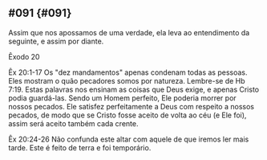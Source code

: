 ## #091 {#091}

Assim que nos apossamos de uma verdade, ela leva ao entendimento da seguinte, e assim por diante.

Êxodo 20

Êx 20:1-17 Os &quot;dez mandamentos&quot; apenas condenam todas as pessoas. Eles mostram o quão pecadores somos por natureza. Lembre-se de Hb 7:19\. Estas palavras nos ensinam as coisas que Deus exige, e apenas Cristo podia guardá-las. Sendo um Homem perfeito, Ele poderia morrer por nossos pecados. Ele satisfez perfeitamente a Deus com respeito a nossos pecados, de modo que se Cristo fosse aceito de volta ao céu (e Ele foi), assim será aceito também cada crente.

Êx 20:24-26 Não confunda este altar com aquele de que iremos ler mais tarde. Este é feito de terra e foi temporário.